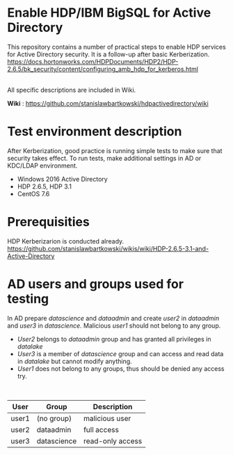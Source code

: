 # Enable HDP/IBM BigSQL for Active Directory
This repository contains a number of practical steps to enable HDP services for Active Directory security. It is a follow-up after basic Kerberization.<br>
https://docs.hortonworks.com/HDPDocuments/HDP2/HDP-2.6.5/bk_security/content/configuring_amb_hdp_for_kerberos.html<br>
<br>

All specific descriptions are included in Wiki.<br>

**Wiki** : https://github.com/stanislawbartkowski/hdpactivedirectory/wiki

# Test environment description
After Kerberization, good practice is running simple tests to make sure that security takes effect. To run tests, make additional settings in AD or KDC/LDAP environment.

* Windows 2016 Active Directory
* HDP 2.6.5, HDP 3.1
* CentOS 7.6

# Prerequisities
HDP Kerberizarion is conducted already.
https://github.com/stanislawbartkowski/wikis/wiki/HDP-2.6.5-3.1-and-Active-Directory
# AD users and groups used for testing

In AD prepare *datascience* and *dataadmin* and create *user2* in *dataadmin* and *user3* in *datascience*. Malicious *user1* should not belong to any group.

* *User2* belongs to *dataadmin* group and has granted all privileges in *datalake*
* *User3* is a member of *datascience* group and can access and read data in *datalake* but cannot modify anything. 
* *User1* does not belong to any groups, thus should be denied any access try.
<br>

| User | Group | Description |
| -- | -- | -- |
| user1 | (no group) | malicious user
| user2 | dataadmin | full access
| user3 | datascience | read-only access



